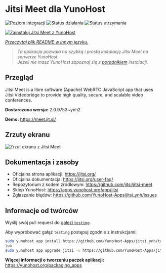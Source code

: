 <!--
To README zostało automatycznie wygenerowane przez <https://github.com/YunoHost/apps/tree/master/tools/readme_generator>
Nie powinno być ono edytowane ręcznie.
-->

# Jitsi Meet dla YunoHost

[![Poziom integracji](https://apps.yunohost.org/badge/integration/jitsi)](https://ci-apps.yunohost.org/ci/apps/jitsi/)
![Status działania](https://apps.yunohost.org/badge/state/jitsi)
![Status utrzymania](https://apps.yunohost.org/badge/maintained/jitsi)

[![Zainstaluj Jitsi Meet z YunoHost](https://install-app.yunohost.org/install-with-yunohost.svg)](https://install-app.yunohost.org/?app=jitsi)

*[Przeczytaj plik README w innym języku.](./ALL_README.md)*

> *Ta aplikacja pozwala na szybką i prostą instalację Jitsi Meet na serwerze YunoHost.*  
> *Jeżeli nie masz YunoHost zapoznaj się z [poradnikiem](https://yunohost.org/install) instalacji.*

## Przegląd

Jitsi Meet is a libre software (Apache) WebRTC JavaScript app that uses Jitsi Videobridge to provide high quality, secure, and scalable video conferences.


**Dostarczona wersja:** 2.0.9753~ynh2

**Demo:** <https://meet.jit.si/>

## Zrzuty ekranu

![Zrzut ekranu z Jitsi Meet](./doc/screenshots/screenshot.png)

## Dokumentacja i zasoby

- Oficjalna strona aplikacji: <https://jitsi.org/>
- Oficjalna dokumentacja: <https://jitsi.org/user-faq/>
- Repozytorium z kodem źródłowym: <https://github.com/jitsi/jitsi-meet>
- Sklep YunoHost: <https://apps.yunohost.org/app/jitsi>
- Zgłaszanie błędów: <https://github.com/YunoHost-Apps/jitsi_ynh/issues>

## Informacje od twórców

Wyślij swój pull request do [gałęzi `testing`](https://github.com/YunoHost-Apps/jitsi_ynh/tree/testing).

Aby wypróbować gałąź `testing` postępuj zgodnie z instrukcjami:

```bash
sudo yunohost app install https://github.com/YunoHost-Apps/jitsi_ynh/tree/testing --debug
lub
sudo yunohost app upgrade jitsi -u https://github.com/YunoHost-Apps/jitsi_ynh/tree/testing --debug
```

**Więcej informacji o tworzeniu paczek aplikacji:** <https://yunohost.org/packaging_apps>
